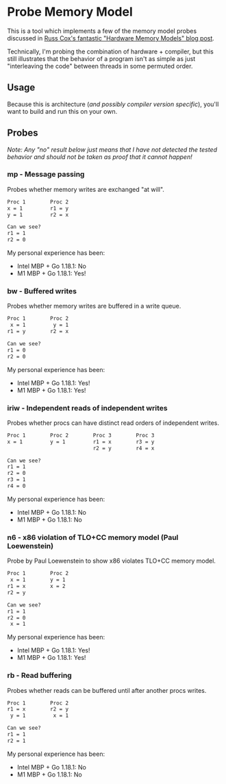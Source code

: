 # Probe Memory Model

This is a tool which implements a few of the memory model probes discussed in [Russ Cox's fantastic "Hardware Memory Models" blog post](https://research.swtch.com/hwmm).

Technically, I'm probing the combination of hardware + compiler, but this still illustrates that the behavior of a program isn't as simple as just "interleaving the code" between threads in some permuted order.

## Usage

Because this is architecture (_and possibly compiler version specific_), you'll want to build and run this on your own.

## Probes

_Note: Any "no" result below just means that I have not detected the tested behavior and should not be taken as proof that it cannot happen!_

### mp - Message passing

Probes whether memory writes are exchanged "at will".

```txt
Proc 1        Proc 2
x = 1         r1 = y
y = 1         r2 = x

Can we see?
r1 = 1
r2 = 0
```

My personal experience has been:
* Intel MBP + Go 1.18.1: No
* M1 MBP + Go 1.18.1: Yes!

### bw - Buffered writes

Probes whether memory writes are buffered in a write queue.

```txt
Proc 1        Proc 2
 x = 1         y = 1
r1 = y        r2 = x

Can we see?
r1 = 0
r2 = 0
```

My personal experience has been:
* Intel MBP + Go 1.18.1: Yes!
* M1 MBP + Go 1.18.1: Yes!

### iriw - Independent reads of independent writes

Probes whether procs can have distinct read orders of independent writes.

```txt
Proc 1        Proc 2        Proc 3        Proc 3
x = 1         y = 1         r1 = x        r3 = y
                            r2 = y        r4 = x

Can we see?
r1 = 1
r2 = 0
r3 = 1
r4 = 0
```

My personal experience has been:
* Intel MBP + Go 1.18.1: No
* M1 MBP + Go 1.18.1: No

### n6 - x86 violation of TLO+CC memory model (Paul Loewenstein)

Probe by Paul Loewenstein to show x86 violates TLO+CC memory model.

```txt
Proc 1        Proc 2
 x = 1        y = 1
r1 = x        x = 2
r2 = y

Can we see?
r1 = 1
r2 = 0
 x = 1
```

My personal experience has been:
* Intel MBP + Go 1.18.1: Yes!
* M1 MBP + Go 1.18.1: Yes!

### rb - Read buffering

Probes whether reads can be buffered until after another procs writes.

```txt
Proc 1        Proc 2
r1 = x        r2 = y
 y = 1         x = 1

Can we see?
r1 = 1
r2 = 1
```

My personal experience has been:
* Intel MBP + Go 1.18.1: No
* M1 MBP + Go 1.18.1: No

